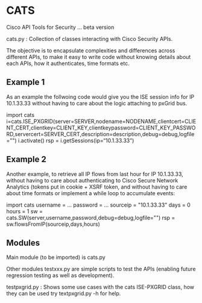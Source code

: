 # CATS
Cisco API Tools for Security
... beta version

cats.py :  Collection of classes interacting with Cisco Security APIs.

The objective is to encapsulate complexities and differences across different APIs, to make it easy to write code without knowing
details about each APIs, how it authenticates, time formats etc.

## Example 1

As an example the follwoing code would give you the ISE session info for IP 10.1.33.33 without having to care about the logic attaching to pxGrid bus.

import cats
i=cats.ISE_PXGRID(server=SERVER,nodename=NODENAME,clientcert=CLIENT_CERT,clientkey=CLIENT_KEY,clientkeypassword=CLIENT_KEY_PASSWORD,servercert=SERVER_CERT,description=description,debug=debug,logfile="")
i.activate()
rsp = i.getSessions(ip=“10.1.33.33”)

## Example 2

Another example, to retrieve all IP flows from last hour for IP 10.1.33.33, without having to care about authenticating to Cisco Secure Network Analytics (tokens put in cookie + XSRF token, and without having to care about time formats or implement a while loop to accumulate events:

import cats
username = ...
password = ...
sourceip = "10.1.33.33"
days = 0
hours = 1
sw = cats.SW(server,username,password,debug=debug,logfile="")
rsp = sw.flowsFromIP(sourceip,days,hours)

## Modules

Main module (to be imported) is cats.py


Other modules testxxx.py are simple scripts to test the APIs (enabling future regression testing as well as development).


testpxgrid.py : Shows some use cases with the cats ISE-PXGRID class, how they can be used
try textpxgrid.py -h for help.


